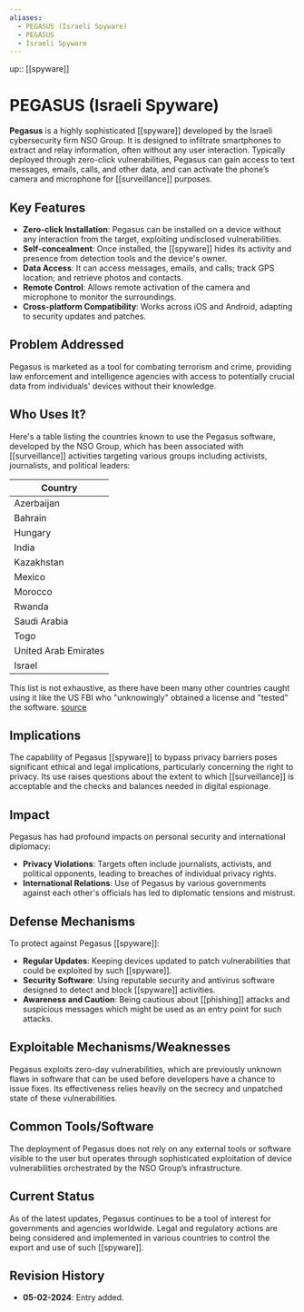 ```yaml
---
aliases:
  - PEGASUS (Israeli Spyware)
  - PEGASUS
  - Israeli Spyware
---
```

up:: [[spyware]]
# PEGASUS (Israeli Spyware)

**Pegasus** is a highly sophisticated [[spyware]] developed by the Israeli cybersecurity firm NSO Group. It is designed to infiltrate smartphones to extract and relay information, often without any user interaction. Typically deployed through zero-click vulnerabilities, Pegasus can gain access to text messages, emails, calls, and other data, and can activate the phone’s camera and microphone for [[surveillance]] purposes.

## Key Features

- **Zero-click Installation**: Pegasus can be installed on a device without any interaction from the target, exploiting undisclosed vulnerabilities.
- **Self-concealment**: Once installed, the [[spyware]] hides its activity and presence from detection tools and the device's owner.
- **Data Access**: It can access messages, emails, and calls; track GPS location; and retrieve photos and contacts.
- **Remote Control**: Allows remote activation of the camera and microphone to monitor the surroundings.
- **Cross-platform Compatibility**: Works across iOS and Android, adapting to security updates and patches.

## Problem Addressed

Pegasus is marketed as a tool for combating terrorism and crime, providing law enforcement and intelligence agencies with access to potentially crucial data from individuals' devices without their knowledge.

## Who Uses It?

Here's a table listing the countries known to use the Pegasus software, developed by the NSO Group, which has been associated with [[surveillance]] activities targeting various groups including activists, journalists, and political leaders:

| Country              |
| -------------------- |
| Azerbaijan           |
| Bahrain              |
| Hungary              |
| India                |
| Kazakhstan           |
| Mexico               |
| Morocco              |
| Rwanda               |
| Saudi Arabia         |
| Togo                 |
| United Arab Emirates |
| Israel               |

This list is not exhaustive, as there have been many other countries caught using it like the US FBI who "unknowingly" obtained a license and "tested" the software. [source](https://epic.org/report-fbi-explored-using-spyware-pegasus-for-criminal-investigations/#:~:text=On%20November%2012%2C%20The%20New,license%20for%20research%20and%20development.)

## Implications

The capability of Pegasus [[spyware]] to bypass privacy barriers poses significant ethical and legal implications, particularly concerning the right to privacy. Its use raises questions about the extent to which [[surveillance]] is acceptable and the checks and balances needed in digital espionage.

## Impact

Pegasus has had profound impacts on personal security and international diplomacy:

- **Privacy Violations**: Targets often include journalists, activists, and political opponents, leading to breaches of individual privacy rights.
- **International Relations**: Use of Pegasus by various governments against each other's officials has led to diplomatic tensions and mistrust.

## Defense Mechanisms

To protect against Pegasus [[spyware]]:

- **Regular Updates**: Keeping devices updated to patch vulnerabilities that could be exploited by such [[spyware]].
- **Security Software**: Using reputable security and antivirus software designed to detect and block [[spyware]] activities.
- **Awareness and Caution**: Being cautious about [[phishing]] attacks and suspicious messages which might be used as an entry point for such attacks.

## Exploitable Mechanisms/Weaknesses

Pegasus exploits zero-day vulnerabilities, which are previously unknown flaws in software that can be used before developers have a chance to issue fixes. Its effectiveness relies heavily on the secrecy and unpatched state of these vulnerabilities.

## Common Tools/Software

The deployment of Pegasus does not rely on any external tools or software visible to the user but operates through sophisticated exploitation of device vulnerabilities orchestrated by the NSO Group’s infrastructure.

## Current Status

As of the latest updates, Pegasus continues to be a tool of interest for governments and agencies worldwide. Legal and regulatory actions are being considered and implemented in various countries to control the export and use of such [[spyware]].

## Revision History

- **05-02-2024**: Entry added.